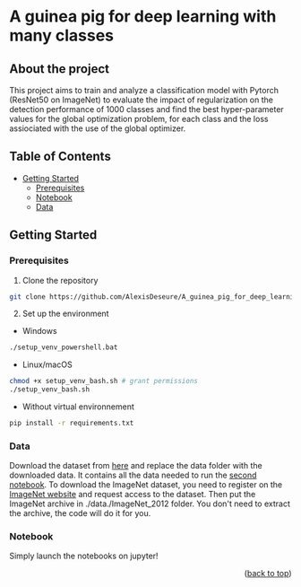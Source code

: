 <a name="readme-top"></a>

# A guinea pig for deep learning with many classes

## About the project

This project aims to train and analyze a classification model with Pytorch (ResNet50 on ImageNet) to evaluate the impact of regularization on the detection performance of 1000 classes and find the best hyper-parameter values for the global optimization problem, for each class and the loss assiociated with the use of the global optimizer.

## Table of Contents
- [Getting Started](#getting-started)
  - [Prerequisites](#prerequisites)
  - [Notebook](#notebook)
  - [Data](#data)

## Getting Started
### Prerequisites
1. Clone the repository
```bash
git clone https://github.com/AlexisDeseure/A_guinea_pig_for_deep_learning_with_many_classes.git
```
2. Set up the environment

* Windows
```bash
./setup_venv_powershell.bat
```
  
* Linux/macOS 
```bash
chmod +x setup_venv_bash.sh # grant permissions
./setup_venv_bash.sh
```

* Without virtual environnement
```bash
pip install -r requirements.txt
```
### Data

Download the dataset from [here](https://1drv.ms/f/s!AvJo9EQgp1WUrewD1KfSCLp8OVZGmA) and replace the data folder with the downloaded data. It contains all the data needed to run the [second notebook](./notebooks/multinomial_logistic_regression_training_multiple_weight_decay.ipynb). To download the ImageNet dataset, you need to register on the [ImageNet website](https://www.image-net.org/challenges/LSVRC/2012/index.php) and request access to the dataset. Then put the ImageNet archive in ./data./ImageNet_2012 folder. You don't need to extract the archive, the code will do it for you. 

### Notebook
Simply launch the notebooks on jupyter!

<p align="right">(<a href="#readme-top">back to top</a>)</p>

